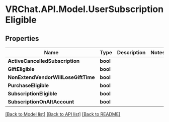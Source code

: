 # VRChat.API.Model.UserSubscriptionEligible

## Properties

Name | Type | Description | Notes
------------ | ------------- | ------------- | -------------
**ActiveCancelledSubscription** | **bool** |  | 
**GiftEligible** | **bool** |  | 
**NonExtendVendorWillLoseGiftTime** | **bool** |  | 
**PurchaseEligible** | **bool** |  | 
**SubscriptionEligible** | **bool** |  | 
**SubscriptionOnAltAccount** | **bool** |  | 

[[Back to Model list]](../README.md#documentation-for-models) [[Back to API list]](../README.md#documentation-for-api-endpoints) [[Back to README]](../README.md)

